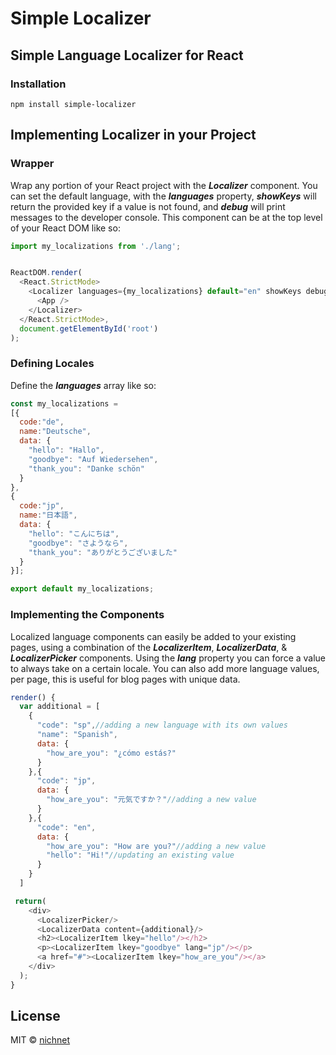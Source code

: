 # Simple Localizer


## Simple Language Localizer for React
### Installation
```
npm install simple-localizer
``` 

## Implementing **Localizer** in your Project
 
### Wrapper
Wrap any portion of your React project with the **_Localizer_** component. You can set the default language, with the **_languages_** property, **_showKeys_** will return the provided key if a value is not found, and **_debug_** will print messages to the developer console. This component can be at the top level of your React DOM like so:
```javascript
import my_localizations from './lang';


ReactDOM.render(
  <React.StrictMode>
    <Localizer languages={my_localizations} default="en" showKeys debug>
      <App />
    </Localizer>
  </React.StrictMode>,
  document.getElementById('root')
);
```
 
### Defining Locales 
Define the **_languages_** array like so:
```javascript
const my_localizations = 
[{
  code:"de",
  name:"Deutsche",
  data: {
    "hello": "Hallo",
    "goodbye": "Auf Wiedersehen",
    "thank_you": "Danke schön"
  }
},
{
  code:"jp",
  name:"日本語",
  data: {
    "hello": "こんにちは",
    "goodbye": "さようなら",
    "thank_you": "ありがとうございました"
  }
}];

export default my_localizations;
```
 
### Implementing the Components 
Localized language components can easily be added to your existing pages, using a combination of the **_LocalizerItem_**, **_LocalizerData_**, & **_LocalizerPicker_** components. Using the **_lang_** property you can force a value to always take on a certain locale. You can also add more language values, per page, this is useful for blog pages with unique data.
```javascript
render() {
  var additional = [
    {
      "code": "sp",//adding a new language with its own values
      "name": "Spanish",
      data: {
        "how_are_you": "¿cómo estás?"
      }
    },{
      "code": "jp",
      data: {
        "how_are_you": "元気ですか？"//adding a new value
      }
    },{
      "code": "en",
      data: {
        "how_are_you": "How are you?"//adding a new value
        "hello": "Hi!"//updating an existing value
      }
    }
  ]

 return(
    <div>
      <LocalizerPicker/>
      <LocalizerData content={additional}/>
      <h2><LocalizerItem lkey="hello"/></h2>
      <p><LocalizerItem lkey="goodbye" lang="jp"/></p>
      <a href="#"><LocalizerItem lkey="how_are_you"/></a>
    </div>
  );
}
```



## License

MIT © [nichnet](https://github.com/nichnet)
